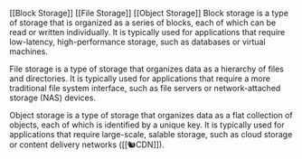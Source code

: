 [[Block Storage]]
[[File Storage]]
[[Object Storage]]
Block storage is a type of storage that is organized as a series of blocks, each of which can be read or written individually. It is typically used for applications that require low-latency, high-performance storage, such as databases or virtual machines.

File storage is a type of storage that organizes data as a hierarchy of files and directories. It is typically used for applications that require a more traditional file system interface, such as file servers or network-attached storage (NAS) devices.

Object storage is a type of storage that organizes data as a flat collection of objects, each of which is identified by a unique key. It is typically used for applications that require large-scale, salable storage, such as cloud storage or content delivery networks ([[🐿CDN]]).

